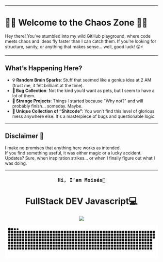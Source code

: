
----------

# 🎉🍕 Welcome to the Chaos Zone 🍻✨

Hey there! You've stumbled into my wild GitHub playground, where code meets chaos and ideas fly faster than I can catch them. If you're looking for structure, sanity, or anything that makes sense... well, good luck! 😜⚡

----------

## What’s Happening Here?

-   **💡 Random Brain Sparks**: Stuff that seemed like a genius idea at 2 AM (trust me, it felt brilliant at the time).
-   **🐛 Bug Collection**: Not the kind you’d want as pets, but I seem to have a lot of them.
-   **🤖 Strange Projects**: Things I started because "Why not?" and will probably finish... someday. Maybe.
-   **💾 Unique Collection of “Shitcode”**: You won’t find this level of glorious mess anywhere else. It's a masterpiece of bugs and questionable logic.

----------

## Disclaimer 🚨

I make no promises that anything here works as intended.  
If you find something useful, it was either magic or a lucky accident.  
Updates? Sure, when inspiration strikes… or when I finally figure out what I was doing.

----------
<h3 align="center"><samp> Hi, I'am Moisés👋 </samp></h4> 
<h1 align="center">FullStack DEV Javascript💻</h1>
<p align="center"><img align="center"  width="182" src="https://komarev.com/ghpvc/?username=DeveloperMDCM&color=green&label=DeveloperMDCM%20profile%20views"/></p> 
<p align="center"><a href=#><img src="contributions.svg"></a></p> 
<div align="center">

